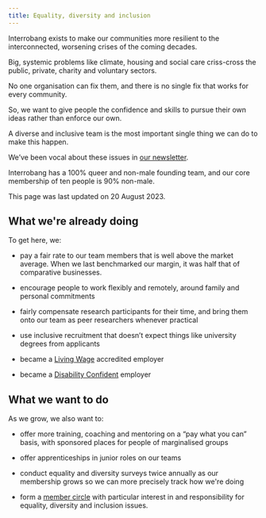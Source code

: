 ```yaml
---
title: Equality, diversity and inclusion
---
```


Interrobang exists to make our communities more resilient to the interconnected, worsening crises of the coming decades.

Big, systemic problems like climate, housing and social care criss-cross the public, private, charity and voluntary sectors.

No one organisation can fix them, and there is no single fix that works for every community.

So, we want to give people the confidence and skills to pursue their own ideas rather than enforce our own.

A diverse and inclusive team is the most important single thing we can do to make this happen.

We’ve been vocal about these issues in [our newsletter](https://interrobanguk.substack.com).

Interrobang has a 100% queer and non-male founding team, and our core membership of ten people is 90% non-male.

This page was last updated on 20 August 2023.

## What we're already doing

To get here, we:

- pay a fair rate to our team members that is well above the market average. When we last benchmarked our margin, it was half that of comparative businesses.

- encourage people to work flexibly and remotely, around family and personal commitments

- fairly compensate research participants for their time, and bring them onto our team as peer researchers whenever practical

- use inclusive recruitment that doesn’t expect things like university degrees from applicants

- became a [Living Wage](https://www.livingwage.org.uk/accredited-living-wage-employers) accredited employer

- became a [Disability Confident](https://www.gov.uk/government/collections/disability-confident-campaign) employer

## What we want to do

As we grow, we also want to:

- offer more training, coaching and mentoring on a “pay what you can” basis, with sponsored places for people of marginalised groups

- offer apprenticeships in junior roles on our teams

- conduct equality and diversity surveys twice annually as our membership grows so we can more precisely track how we're doing

- form a [member circle](https://www.sociocracyforall.org/sociocracy/) with particular interest in and responsibility for equality, diversity and inclusion issues.
